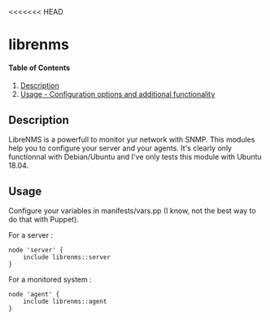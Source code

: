 <<<<<<< HEAD
# librenms

#### Table of Contents

1. [Description](#description)
1. [Usage - Configuration options and additional functionality](#usage)

## Description

LibreNMS is a powerfull to monitor yur network with SNMP. This modules 
help you to configure your server and your agents.
It's clearly only functionnal with Debian/Ubuntu and I've only tests this module 
with Ubuntu 18.04. 

## Usage

Configure your variables in manifests/vars.pp (I know, not the best way to do that with Puppet).

For a server :

```
node 'server' {
    include librenms::server
}
```

For a monitored system :

```
node 'agent' {
    include librenms::agent
}
```



